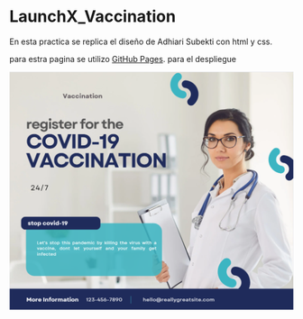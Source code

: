 # LaunchX_Vaccination
En esta practica se replica el diseño de Adhiari Subekti con html y css.

para estra pagina se utilizo [GitHub Pages](https://daveoval.github.io/LaunchX_Vaccination/). para el despliegue


![This is an image](vaccination.PNG)

